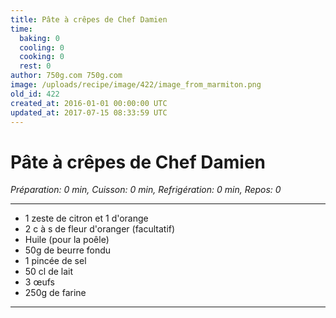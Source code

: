 ```yaml
---
title: Pâte à crêpes de Chef Damien
time:
  baking: 0
  cooling: 0
  cooking: 0
  rest: 0
author: 750g.com 750g.com
image: /uploads/recipe/image/422/image_from_marmiton.png
old_id: 422
created_at: 2016-01-01 00:00:00 UTC
updated_at: 2017-07-15 08:33:59 UTC
---
```


# Pâte à crêpes de Chef Damien

_Préparation: 0 min, Cuisson: 0 min, Refrigération: 0 min, Repos: 0_

---

- 1 zeste de citron et 1 d'orange
- 2 c à s de fleur d'oranger (facultatif)
- Huile (pour la poêle)
- 50g de beurre fondu
- 1 pincée de sel
- 50 cl de lait
- 3 œufs
- 250g de farine

---
